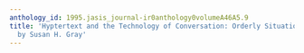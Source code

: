 ```yaml
---
anthology_id: 1995.jasis_journal-ir0anthology0volumeA46A5.9
title: 'Hyptertext and the Technology of Conversation: Orderly Situational Choice,
  by Susan H. Gray'
---
```

